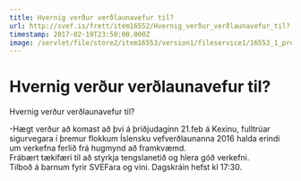 ```yaml
---
title: Hvernig verður verðlaunavefur til?
url: http://svef.is/frett/item16552/Hvernig_verður_verðlaunavefur_til?
timestamp: 2017-02-19T23:50:00.000Z
image: /servlet/file/store2/item16553/version1/fileservice1/16553_1_preview.jpg
---
```


# Hvernig verður verðlaunavefur til?

Hvernig verður verðlaunavefur til?

-Hægt verður að komast að því á þriðjudaginn 21.feb á Kexinu, fulltrúar sigurvegara í þremur flokkum Íslensku vefverðlaunanna 2016 halda erindi um verkefna ferlið frá hugmynd að framkvæmd.  
Frábært tækifæri til að styrkja tengslanetið og hlera góð verkefni.  
Tilboð á barnum fyrir SVEFara og vini. Dagskráin hefst kl 17:30.
